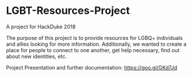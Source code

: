 # LGBT-Resources-Project
A project for HackDuke 2018

The purpose of this project is to provide resources for LGBQ+ individuals and allies looking for more information. 
Additionally, we wanted to create a place for people to connect to one another, get help necessary, find out about 
new identities, etc. 

Project Presentation and further documentation:
https://goo.gl/GKd7Jd
